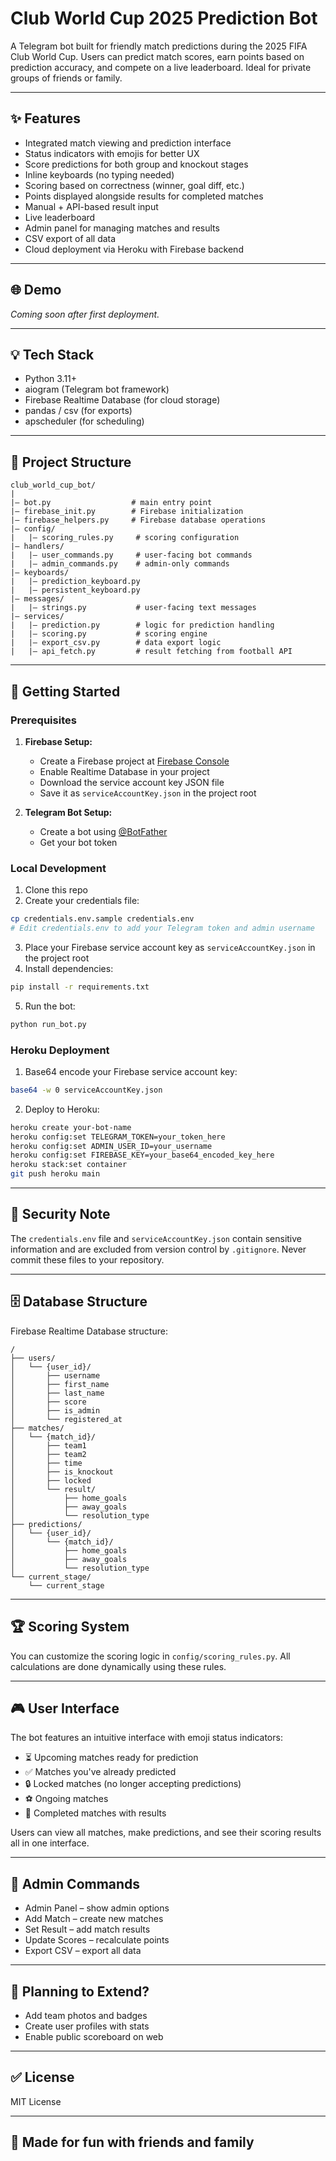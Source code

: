 # Club World Cup 2025 Prediction Bot

A Telegram bot built for friendly match predictions during the 2025 FIFA Club World Cup. Users can predict match scores, earn points based on prediction accuracy, and compete on a live leaderboard. Ideal for private groups of friends or family.

---

## ✨ Features
- Integrated match viewing and prediction interface
- Status indicators with emojis for better UX
- Score predictions for both group and knockout stages
- Inline keyboards (no typing needed)
- Scoring based on correctness (winner, goal diff, etc.)
- Points displayed alongside results for completed matches
- Manual + API-based result input
- Live leaderboard
- Admin panel for managing matches and results
- CSV export of all data
- Cloud deployment via Heroku with Firebase backend

---

## 🌐 Demo
*Coming soon after first deployment.*

---

## 💡 Tech Stack
- Python 3.11+
- aiogram (Telegram bot framework)
- Firebase Realtime Database (for cloud storage)
- pandas / csv (for exports)
- apscheduler (for scheduling)

---

## 📂 Project Structure
```
club_world_cup_bot/
|
|— bot.py                  # main entry point
|— firebase_init.py        # Firebase initialization
|— firebase_helpers.py     # Firebase database operations
|— config/
|   |— scoring_rules.py     # scoring configuration
|— handlers/
|   |— user_commands.py     # user-facing bot commands
|   |— admin_commands.py    # admin-only commands
|— keyboards/
|   |— prediction_keyboard.py
|   |— persistent_keyboard.py
|— messages/
|   |— strings.py           # user-facing text messages
|— services/
|   |— prediction.py        # logic for prediction handling
|   |— scoring.py           # scoring engine
|   |— export_csv.py        # data export logic
|   |— api_fetch.py         # result fetching from football API
```

---

## 🚀 Getting Started

### Prerequisites
1. **Firebase Setup:**
   - Create a Firebase project at [Firebase Console](https://console.firebase.google.com)
   - Enable Realtime Database in your project
   - Download the service account key JSON file
   - Save it as `serviceAccountKey.json` in the project root

2. **Telegram Bot Setup:**
   - Create a bot using [@BotFather](https://t.me/BotFather)
   - Get your bot token

### Local Development
1. Clone this repo
2. Create your credentials file:
```bash
cp credentials.env.sample credentials.env
# Edit credentials.env to add your Telegram token and admin username
```
3. Place your Firebase service account key as `serviceAccountKey.json` in the project root
4. Install dependencies:
```bash
pip install -r requirements.txt
```
5. Run the bot:
```bash
python run_bot.py
```

### Heroku Deployment
1. Base64 encode your Firebase service account key:
```bash
base64 -w 0 serviceAccountKey.json
```
2. Deploy to Heroku:
```bash
heroku create your-bot-name
heroku config:set TELEGRAM_TOKEN=your_token_here
heroku config:set ADMIN_USER_ID=your_username
heroku config:set FIREBASE_KEY=your_base64_encoded_key_here
heroku stack:set container
git push heroku main
```

---

## 🔐 Security Note
The `credentials.env` file and `serviceAccountKey.json` contain sensitive information and are excluded from version control by `.gitignore`. Never commit these files to your repository.

---

## 🗄️ Database Structure
Firebase Realtime Database structure:
```
/
├── users/
│   └── {user_id}/
│       ├── username
│       ├── first_name
│       ├── last_name
│       ├── score
│       ├── is_admin
│       └── registered_at
├── matches/
│   └── {match_id}/
│       ├── team1
│       ├── team2
│       ├── time
│       ├── is_knockout
│       ├── locked
│       └── result/
│           ├── home_goals
│           ├── away_goals
│           └── resolution_type
├── predictions/
│   └── {user_id}/
│       └── {match_id}/
│           ├── home_goals
│           ├── away_goals
│           └── resolution_type
└── current_stage/
    └── current_stage
```

---

## 🏆 Scoring System
You can customize the scoring logic in `config/scoring_rules.py`. All calculations are done dynamically using these rules.

---

## 🎮 User Interface
The bot features an intuitive interface with emoji status indicators:
- ⏳ Upcoming matches ready for prediction
- ✅ Matches you've already predicted
- 🔒 Locked matches (no longer accepting predictions)
- ⚽ Ongoing matches
- 🏁 Completed matches with results

Users can view all matches, make predictions, and see their scoring results all in one interface.

---

## 🔐 Admin Commands
- Admin Panel – show admin options
- Add Match – create new matches
- Set Result – add match results
- Update Scores – recalculate points
- Export CSV – export all data

---

## 📅 Planning to Extend?
- Add team photos and badges
- Create user profiles with stats
- Enable public scoreboard on web

---

## ✅ License
MIT License

---

## 🙌 Made for fun with friends and family 
